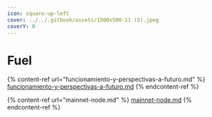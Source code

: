 ```yaml
---
icon: square-up-left
cover: ../../.gitbook/assets/1500x500-11 (5).jpeg
coverY: 0
---
```


# Fuel

{% content-ref url="funcionamiento-y-perspectivas-a-futuro.md" %}
[funcionamiento-y-perspectivas-a-futuro.md](funcionamiento-y-perspectivas-a-futuro.md)
{% endcontent-ref %}

{% content-ref url="mainnet-node.md" %}
[mainnet-node.md](mainnet-node.md)
{% endcontent-ref %}
